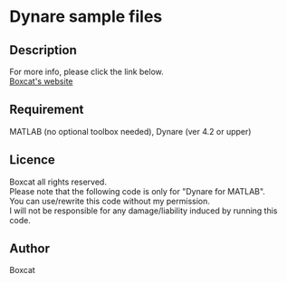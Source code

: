 Dynare sample files
====

## Description
For more info, please click the link below.  
[Boxcat's website](https://sites.google.com/view/boxcatswebsite/materials?authuser=0)

## Requirement
MATLAB (no optional toolbox needed), Dynare (ver 4.2 or upper)

## Licence
Boxcat all rights reserved.  
Please note that the following code is only for "Dynare for MATLAB".  
You can use/rewrite this code without my permission.  
I will not be responsible for any damage/liability induced by running this code.

## Author

Boxcat
